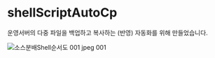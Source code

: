 # shellScriptAutoCp
운영서버의 다중 파일을 백업하고 복사하는 (반영) 자동화를 위해 만들었습니다.

![소스분배Shell순서도 001 jpeg 001](https://user-images.githubusercontent.com/9164270/116417721-81aae500-a876-11eb-982f-af8f7534296c.jpeg)

